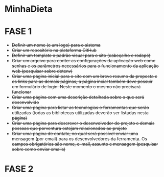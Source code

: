 # MinhaDieta

# FASE 1

- ~~Definir um nome (e um logo) para o sistema~~
- ~~Criar um repositório na plataforma GitHub~~
- ~~Definir um template e padrão visual para o site (cabeçalho e rodapé)~~
- ~~Criar um arquivo para conter as configurações da aplicação web como senhas e
os parâmetros necessários para o funcionamento da aplicação web (pesquisar
sobre dotenv)~~
- ~~Criar uma página inicial para o site com um breve resumo da proposta e os links
para as demais páginas, a página incial também deve possuir um formulário de
login. Neste momento o mesmo não precisará funcionar~~
- ~~Criar uma página com uma descrição detalhada sobre o que será desenvolvido~~
- ~~Criar uma página para listar as tecnologias e ferramentas que serão utilizadas
(todas as bibliotecas utilizadas deverão ser listadas nesta página)~~
- ~~Criar uma página para descrever o desenvolvedor do projeto e demais pessoas
que porventura estejam relacionados ao projeto~~
- ~~Criar uma página de contato, no qual será possível enviar uma mensagem (por
email) para os desenvolvedores da ferramenta. Os campos obrigatórios são
nome, e-mail, assunto e mensagem (pesquisar sobre como enviar emails)~~

# FASE 2
